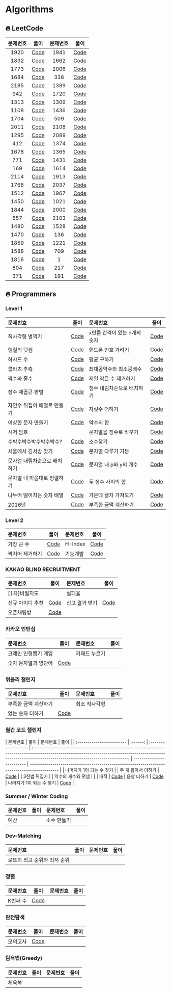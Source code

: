 # Algorithms

## 🔥 LeetCode

| 문제번호 |                                                        풀이                                                         | 문제번호 |                                                          풀이                                                          |
| :------: | :-----------------------------------------------------------------------------------------------------------------: | :------: | :--------------------------------------------------------------------------------------------------------------------: |
|   1920   |           [Code](https://github.com/oooezy/Algorithms/blob/main/LeetCode/BuildArrayfromPermutation.swift)           |   1941   | [Code](https://github.com/oooezy/Algorithms/blob/main/LeetCode/CheckIfAllCharactersHaveEqualNumberOfOccurrences.swift) |
|   1832   |          [Code](https://github.com/oooezy/Algorithms/blob/main/LeetCode/CheckIfTheSentenceIsPangram.swift)          |   1662   |       [Code](https://github.com/oooezy/Algorithms/blob/main/LeetCode/CheckIfTwoStringArraysAreEquivalent.swift)        |
|   1773   |            [Code](https://github.com/oooezy/Algorithms/blob/main/LeetCode/CountItemsMatchingARule.swift)            |   2006   |    [Code](https://github.com/oooezy/Algorithms/blob/main/LeetCode/CountNumberOfPairsWithAbsoluteDifferenceK.swift)     |
|   1684   |       [Code](https://github.com/oooezy/Algorithms/blob/main/LeetCode/CountTheNumberOfConsistentStrings.swift)       |   338    |                   [Code](https://github.com/oooezy/Algorithms/blob/main/LeetCode/CountingBits.swift)                   |
|   2185   |         [Code](https://github.com/oooezy/Algorithms/blob/main/LeetCode/CountingWordsWithAGivenPrefix.swift)         |   1389   |         [Code](https://github.com/oooezy/Algorithms/blob/main/LeetCode/CreateTargetArrayInTheGivenOrder.swift)         |
|   942    |                 [Code](https://github.com/oooezy/Algorithms/blob/main/LeetCode/DIStringMatch.swift)                 |   1720   |                 [Code](https://github.com/oooezy/Algorithms/blob/main/LeetCode/DecodeXORedArray.swift)                 |
|   1313   |        [Code](https://github.com/oooezy/Algorithms/blob/main/LeetCode/DecompressRun-LengthEncodedList.swift)        |   1309   |    [Code](https://github.com/oooezy/Algorithms/blob/main/LeetCode/DecryptStringFromAlphabetToIntegerMapping.swift)     |
|   1108   |             [Code](https://github.com/oooezy/Algorithms/blob/main/LeetCode/DefangingAnIPAddress.swift)              |   1436   |                 [Code](https://github.com/oooezy/Algorithms/blob/main/LeetCode/DestinationCity.swift)                  |
|   1704   |        [Code](https://github.com/oooezy/Algorithms/blob/main/LeetCode/DetermineIfStringHalvesAreAlike.swift)        |   509    |                 [Code](https://github.com/oooezy/Algorithms/blob/main/LeetCode/FibonacciNumber.swift)                  |
|   2011   | [Code](https://github.com/oooezy/Algorithms/blob/main/LeetCode/FinalValueOfVariableAfterPerformingOperations.swift) |   2108   |       [Code](https://github.com/oooezy/Algorithms/blob/main/LeetCode/FindFirstPalindromicStringInTheArray.swift)       |
|   1295   |       [Code](https://github.com/oooezy/Algorithms/blob/main/LeetCode/FindNumbersWithEvenNumberOfDigits.swift)       |   2089   |        [Code](https://github.com/oooezy/Algorithms/blob/main/LeetCode/FindTargetIndicesAfterSortingArray.swift)        |
|   412    |                   [Code](https://github.com/oooezy/Algorithms/blob/main/LeetCode/FizzBuzz.swift)                    |   1374   |  [Code](https://github.com/oooezy/Algorithms/blob/main/LeetCode/GenerateAStringWithCharactersThatHaveOddCounts.swift)  |
|   1678   |           [Code](https://github.com/oooezy/Algorithms/blob/main/LeetCode/GoalParserInterpretation.swift)            |   1365   |   [Code](https://github.com/oooezy/Algorithms/blob/main/LeetCode/HowManyNumbersAreSmallerThanTheCurrentNumber.swift)   |
|   771    |                [Code](https://github.com/oooezy/Algorithms/blob/main/LeetCode/JewelsAndStones.swift)                |   1431   |        [Code](https://github.com/oooezy/Algorithms/blob/main/LeetCode/KidsWithTheGreatestNumberOfCandies.swift)        |
|   169    |                [Code](https://github.com/oooezy/Algorithms/blob/main/LeetCode/MajorityElement.swift)                |   1614   |       [Code](https://github.com/oooezy/Algorithms/blob/main/LeetCode/MaximumNestingDepthOfTheParentheses.swift)        |
|   2114   |     [Code](https://github.com/oooezy/Algorithms/blob/main/LeetCode/MaximumNumberOfWordsFoundInSentences.swift)      |   1913   |     [Code](https://github.com/oooezy/Algorithms/blob/main/LeetCode/MaximumProductDifferenceBetweenTwoPairs.swift)      |
|   1768   |            [Code](https://github.com/oooezy/Algorithms/blob/main/LeetCode/MergeStringsAlternately.swift)            |   2037   |        [Code](https://github.com/oooezy/Algorithms/blob/main/LeetCode/MinimumNumberOfMovesToSeatEveryone.swift)        |
|   1512   |               [Code](https://github.com/oooezy/Algorithms/blob/main/LeetCode/NumberOfGoodPairs.swift)               |   1967   |   [Code](https://github.com/oooezy/Algorithms/blob/main/LeetCode/NumberOfStringsThatAppearAsSubstringsInWord.swift)    |
|   1450   |   [Code](https://github.com/oooezy/Algorithms/blob/main/LeetCode/NumberOfStudentsDoingHomeworkAtAGivenTime.swift)   |   1021   |            [Code](https://github.com/oooezy/Algorithms/blob/main/LeetCode/RemoveOutermostParentheses.swift)            |
|   1844   |        [Code](https://github.com/oooezy/Algorithms/blob/main/LeetCode/ReplaceAllDigitsWithCharacters.swift)         |   2000   |               [Code](https://github.com/oooezy/Algorithms/blob/main/LeetCode/ReversePrefixOfWord.swift)                |
|   557    |           [Code](https://github.com/oooezy/Algorithms/blob/main/LeetCode/ReverseWordsInAStringIII.swift)            |   2103   |                   [Code](https://github.com/oooezy/Algorithms/blob/main/LeetCode/RingsAndRods.swift)                   |
|   1480   |              [Code](https://github.com/oooezy/Algorithms/blob/main/LeetCode/RunningSumOf1dArray.swift)              |   1528   |              [Code](https://github.com/oooezy/Algorithms/commit/2b00f021f7d5e7bdb0d671c938e7eaebf89a5b6c)              |
|   1470   |                [Code](https://github.com/oooezy/Algorithms/blob/main/LeetCode/ShuffleTheArray.swift)                |   136    |                   [Code](https://github.com/oooezy/Algorithms/blob/main/LeetCode/SingleNumber.swift)                   |
|   1859   |              [Code](https://github.com/oooezy/Algorithms/blob/main/LeetCode/SortingTheSentence.swift)               |   1221   |          [Code](https://github.com/oooezy/Algorithms/blob/main/LeetCode/SplitAStringInBalancedStrings.swift)           |
|   1588   |          [Code](https://github.com/oooezy/Algorithms/blob/main/LeetCode/SumOfAllOddLengthSubarrays.swift)           |   709    |                   [Code](https://github.com/oooezy/Algorithms/blob/main/LeetCode/ToLowerCase.swift)                    |
|   1816   |               [Code](https://github.com/oooezy/Algorithms/blob/main/LeetCode/TruncateSentence.swift)                |    1     |                      [Code](https://github.com/oooezy/Algorithms/blob/main/LeetCode/TwoSum.swift)                      |
|   804    |             [Code](https://github.com/oooezy/Algorithms/blob/main/LeetCode/UniqueMorseCodeWords.swift)              |   217    |                [Code](https://github.com/oooezy/Algorithms/blob/main/LeetCode/ContainsDuplicate.swift)                 |
|   371    |           [Code](https://github.com/oooezy/Algorithms/blob/main/LeetCode/Sum%20of%20Two%20Integers.swift)           |   191    |              [Code](https://github.com/oooezy/Algorithms/blob/main/LeetCode/Number%20of%201%20Bits.swift)              |

## 🔥 Programmers

### Level 1

| 문제번호                     |                                                                                                                          풀이                                                                                                                          | 문제번호                     |                                                                                                                     풀이                                                                                                                      |
| :--------------------------- | :----------------------------------------------------------------------------------------------------------------------------------------------------------------------------------------------------------------------------------------------------: | :--------------------------- | :-------------------------------------------------------------------------------------------------------------------------------------------------------------------------------------------------------------------------------------------: |
| 직사각형 별찍기              |                             [Code](https://github.com/oooezy/Algorithms/blob/main/%ED%94%84%EB%A1%9C%EA%B7%B8%EB%9E%98%EB%A8%B8%EC%8A%A4/Level1/%EC%A7%81%EC%82%AC%EA%B0%81%ED%98%95%20%EB%B3%84%EC%B0%8D%EA%B8%B0.swift)                              | x만큼 간격이 있는 n개의 숫자 | [Code](https://github.com/oooezy/Algorithms/blob/main/%ED%94%84%EB%A1%9C%EA%B7%B8%EB%9E%98%EB%A8%B8%EC%8A%A4/Level1/x%EB%A7%8C%ED%81%BC%20%EA%B0%84%EA%B2%A9%EC%9D%B4%20%EC%9E%88%EB%8A%94%20n%EA%B0%9C%EC%9D%98%20%EC%88%AB%EC%9E%90.swift)  |
| 행렬의 덧셈                  |                                      [Code](https://github.com/oooezy/Algorithms/blob/main/%ED%94%84%EB%A1%9C%EA%B7%B8%EB%9E%98%EB%A8%B8%EC%8A%A4/Level1/%ED%96%89%EB%A0%AC%EC%9D%98%20%EB%8D%A7%EC%85%88.swift)                                       | 핸드폰 번호 가리기           |                   [Code](https://github.com/oooezy/Algorithms/blob/main/%ED%94%84%EB%A1%9C%EA%B7%B8%EB%9E%98%EB%A8%B8%EC%8A%A4/Level1/%ED%95%B8%EB%93%9C%ED%8F%B0%20%EB%B2%88%ED%98%B8%20%EA%B0%80%EB%A6%AC%EA%B8%B0.swift)                   |
| 하샤드 수                    |                                           [Code](https://github.com/oooezy/Algorithms/blob/main/%ED%94%84%EB%A1%9C%EA%B7%B8%EB%9E%98%EB%A8%B8%EC%8A%A4/Level1/%ED%95%98%EC%83%A4%EB%93%9C%20%EC%88%98.swift)                                           | 평균 구하기                  |                                  [Code](https://github.com/oooezy/Algorithms/blob/main/%ED%94%84%EB%A1%9C%EA%B7%B8%EB%9E%98%EB%A8%B8%EC%8A%A4/Level1/%ED%8F%89%EA%B7%A0%20%EA%B5%AC%ED%95%98%EA%B8%B0.swift)                                  |
| 콜라츠 추측                  |                                      [Code](https://github.com/oooezy/Algorithms/blob/main/%ED%94%84%EB%A1%9C%EA%B7%B8%EB%9E%98%EB%A8%B8%EC%8A%A4/Level1/%EC%BD%9C%EB%9D%BC%EC%B8%A0%20%EC%B6%94%EC%B8%A1.swift)                                       | 최대공약수와 최소공배수      |       [Code](https://github.com/oooezy/Algorithms/blob/main/%ED%94%84%EB%A1%9C%EA%B7%B8%EB%9E%98%EB%A8%B8%EC%8A%A4/Level1/%EC%B5%9C%EB%8C%80%EA%B3%B5%EC%95%BD%EC%88%98%EC%99%80%20%EC%B5%9C%EC%86%8C%EA%B3%B5%EB%B0%B0%EC%88%98.swift)       |
| 짝수와 홀수                  |                                      [Code](https://github.com/oooezy/Algorithms/blob/main/%ED%94%84%EB%A1%9C%EA%B7%B8%EB%9E%98%EB%A8%B8%EC%8A%A4/Level1/%EC%A7%9D%EC%88%98%EC%99%80%20%ED%99%80%EC%88%98.swift)                                       | 제일 작은 수 제거하기        |             [Code](https://github.com/oooezy/Algorithms/blob/main/%ED%94%84%EB%A1%9C%EA%B7%B8%EB%9E%98%EB%A8%B8%EC%8A%A4/Level1/%EC%A0%9C%EC%9D%BC%20%EC%9E%91%EC%9D%80%20%EC%88%98%20%EC%A0%9C%EA%B1%B0%ED%95%98%EA%B8%B0.swift)             |
| 정수 제곱근 판별             |                            [Code](https://github.com/oooezy/Algorithms/blob/main/%ED%94%84%EB%A1%9C%EA%B7%B8%EB%9E%98%EB%A8%B8%EC%8A%A4/Level1/%EC%A0%95%EC%88%98%20%EC%A0%9C%EA%B3%B1%EA%B7%BC%20%ED%8C%90%EB%B3%84.swift)                            | 정수 내림차순으로 배치하기   | [Code](https://github.com/oooezy/Algorithms/blob/main/%ED%94%84%EB%A1%9C%EA%B7%B8%EB%9E%98%EB%A8%B8%EC%8A%A4/Level1/%EC%A0%95%EC%88%98%20%EB%82%B4%EB%A6%BC%EC%B0%A8%EC%88%9C%EC%9C%BC%EB%A1%9C%20%EB%B0%B0%EC%B9%98%ED%95%98%EA%B8%B0.swift) |
| 자연수 뒤집어 배열로 만들기  |    [Code](https://github.com/oooezy/Algorithms/blob/main/%ED%94%84%EB%A1%9C%EA%B7%B8%EB%9E%98%EB%A8%B8%EC%8A%A4/Level1/%EC%9E%90%EC%97%B0%EC%88%98%20%EB%92%A4%EC%A7%91%EC%96%B4%20%EB%B0%B0%EC%97%B4%EB%A1%9C%20%EB%A7%8C%EB%93%A4%EA%B8%B0.swift)    | 자릿수 더하기                |                             [Code](https://github.com/oooezy/Algorithms/blob/main/%ED%94%84%EB%A1%9C%EA%B7%B8%EB%9E%98%EB%A8%B8%EC%8A%A4/Level1/%EC%9E%90%EB%A6%BF%EC%88%98%20%EB%8D%94%ED%95%98%EA%B8%B0.swift)                              |
| 이상한 문자 만들기           |                       [Code](https://github.com/oooezy/Algorithms/blob/main/%ED%94%84%EB%A1%9C%EA%B7%B8%EB%9E%98%EB%A8%B8%EC%8A%A4/Level1/%EC%9D%B4%EC%83%81%ED%95%9C%20%EB%AC%B8%EC%9E%90%20%EB%A7%8C%EB%93%A4%EA%B8%B0.swift)                        | 약수의 합                    |                                      [Code](https://github.com/oooezy/Algorithms/blob/main/%ED%94%84%EB%A1%9C%EA%B7%B8%EB%9E%98%EB%A8%B8%EC%8A%A4/Level1/%EC%95%BD%EC%88%98%EC%9D%98%20%ED%95%A9.swift)                                       |
| 시저 암호                    |                                                                                                                                                                                                                                                        | 문자열을 정수로 바꾸기       |          [Code](https://github.com/oooezy/Algorithms/blob/main/%ED%94%84%EB%A1%9C%EA%B7%B8%EB%9E%98%EB%A8%B8%EC%8A%A4/Level1/%EB%AC%B8%EC%9E%90%EC%97%B4%EC%9D%84%20%EC%A0%95%EC%88%98%EB%A1%9C%20%EB%B0%94%EA%BE%B8%EA%B8%B0.swift)          |
| 수박수박수박수박수박수?      |           [Code](https://github.com/oooezy/Algorithms/blob/main/%ED%94%84%EB%A1%9C%EA%B7%B8%EB%9E%98%EB%A8%B8%EC%8A%A4/Level1/%EC%88%98%EB%B0%95%EC%88%98%EB%B0%95%EC%88%98%EB%B0%95%EC%88%98%EB%B0%95%EC%88%98%EB%B0%95%EC%88%98%3F.swift)            | 소수찾기                     |                                      [Code](https://github.com/oooezy/Algorithms/blob/main/%ED%94%84%EB%A1%9C%EA%B7%B8%EB%9E%98%EB%A8%B8%EC%8A%A4/Level1/%EC%86%8C%EC%88%98%20%EC%B0%BE%EA%B8%B0.swift)                                       |
| 서울에서 김서방 찾기         |                   [Code](https://github.com/oooezy/Algorithms/blob/main/%ED%94%84%EB%A1%9C%EA%B7%B8%EB%9E%98%EB%A8%B8%EC%8A%A4/Level1/%EC%84%9C%EC%9A%B8%EC%97%90%EC%84%9C%20%EA%B9%80%EC%84%9C%EB%B0%A9%20%EC%B0%BE%EA%B8%B0.swift)                   | 문자열 다루기 기분           |                   [Code](https://github.com/oooezy/Algorithms/blob/main/%ED%94%84%EB%A1%9C%EA%B7%B8%EB%9E%98%EB%A8%B8%EC%8A%A4/Level1/%EB%AC%B8%EC%9E%90%EC%97%B4%20%EB%8B%A4%EB%A3%A8%EA%B8%B0%20%EA%B8%B0%EB%B3%B8.swift)                   |
| 문자열 내림차순으로 배치하기 | [Code](https://github.com/oooezy/Algorithms/blob/main/%ED%94%84%EB%A1%9C%EA%B7%B8%EB%9E%98%EB%A8%B8%EC%8A%A4/Level1/%EB%AC%B8%EC%9E%90%EC%97%B4%20%EB%82%B4%EB%A6%BC%EC%B0%A8%EC%88%9C%EC%9C%BC%EB%A1%9C%20%EB%B0%B0%EC%B9%98%ED%95%98%EA%B8%B0.swift) | 문자열 내 p와 y의 개수       |               [Code](https://github.com/oooezy/Algorithms/blob/main/%ED%94%84%EB%A1%9C%EA%B7%B8%EB%9E%98%EB%A8%B8%EC%8A%A4/Level1/%EB%AC%B8%EC%9E%90%EC%97%B4%20%EB%82%B4%20p%EC%99%80%20y%EC%9D%98%20%EA%B0%9C%EC%88%98.swift)               |
| 문자열 내 마음대로 정렬하기  |    [Code](https://github.com/oooezy/Algorithms/blob/main/%ED%94%84%EB%A1%9C%EA%B7%B8%EB%9E%98%EB%A8%B8%EC%8A%A4/Level1/%EB%AC%B8%EC%9E%90%EC%97%B4%20%EB%82%B4%20%EB%A7%88%EC%9D%8C%EB%8C%80%EB%A1%9C%20%EC%A0%95%EB%A0%AC%ED%95%98%EA%B8%B0.swift)    | 두 정수 사이의 합            |                      [Code](https://github.com/oooezy/Algorithms/blob/main/%ED%94%84%EB%A1%9C%EA%B7%B8%EB%9E%98%EB%A8%B8%EC%8A%A4/Level1/%EB%91%90%20%EC%A0%95%EC%88%98%20%EC%82%AC%EC%9D%B4%EC%9D%98%20%ED%95%A9.swift)                      |
| 나누어 떨어지는 숫자 배열    |        [Code](https://github.com/oooezy/Algorithms/blob/main/%ED%94%84%EB%A1%9C%EA%B7%B8%EB%9E%98%EB%A8%B8%EC%8A%A4/Level1/%EB%82%98%EB%88%84%EC%96%B4%20%EB%96%A8%EC%96%B4%EC%A7%80%EB%8A%94%20%EC%88%AB%EC%9E%90%20%EB%B0%B0%EC%97%B4.swift)         | 가운데 글자 가져오기         |              [Code](https://github.com/oooezy/Algorithms/blob/main/%ED%94%84%EB%A1%9C%EA%B7%B8%EB%9E%98%EB%A8%B8%EC%8A%A4/Level1/%EA%B0%80%EC%9A%B4%EB%8D%B0%20%EA%B8%80%EC%9E%90%20%EA%B0%80%EC%A0%B8%EC%98%A4%EA%B8%B0.swift)               |
| 2016년                       |                                                        [Code](https://github.com/oooezy/Algorithms/blob/main/%ED%94%84%EB%A1%9C%EA%B7%B8%EB%9E%98%EB%A8%B8%EC%8A%A4/Level1/2016%EB%85%84.swift)                                                        | 부족한 금액 계산하기         |              [Code](https://github.com/oooezy/Algorithms/blob/main/%ED%94%84%EB%A1%9C%EA%B7%B8%EB%9E%98%EB%A8%B8%EC%8A%A4/Level1/%EB%B6%80%EC%A1%B1%ED%95%9C%20%EA%B8%88%EC%95%A1%20%EA%B3%84%EC%82%B0%ED%95%98%EA%B8%B0.swift)               |

### Level 2

| 문제번호        |                                                                                             풀이                                                                                              | 문제번호 |                                                                              풀이                                                                               |
| :-------------- | :-------------------------------------------------------------------------------------------------------------------------------------------------------------------------------------------: | :------- | :-------------------------------------------------------------------------------------------------------------------------------------------------------------: |
| 가장 큰 수      |             [Code](https://github.com/oooezy/Algorithms/blob/main/%ED%94%84%EB%A1%9C%EA%B7%B8%EB%9E%98%EB%A8%B8%EC%8A%A4/Level2/%EA%B0%80%EC%9E%A5%20%ED%81%B0%20%EC%88%98.swift)             | H-Index  |               [Code](https://github.com/oooezy/Algorithms/blob/main/%ED%94%84%EB%A1%9C%EA%B7%B8%EB%9E%98%EB%A8%B8%EC%8A%A4/Level2/H-Index.swift)                |
| 짝지어 제거하기 | [Code](https://github.com/oooezy/Algorithms/blob/main/%ED%94%84%EB%A1%9C%EA%B7%B8%EB%9E%98%EB%A8%B8%EC%8A%A4/Level2/%EC%A7%9D%EC%A7%80%EC%96%B4%20%EC%A0%9C%EA%B1%B0%ED%95%98%EA%B8%B0.swift) | 기능개발 | [Code](https://github.com/oooezy/Algorithms/blob/main/%ED%94%84%EB%A1%9C%EA%B7%B8%EB%9E%98%EB%A8%B8%EC%8A%A4/Level2/%EA%B8%B0%EB%8A%A5%EA%B0%9C%EB%B0%9C.swift) |

### KAKAO BLIND RECRUITMENT

| 문제번호         |                                                                                               풀이                                                                                               | 문제번호       |                                                                                          풀이                                                                                           |
| :--------------- | :----------------------------------------------------------------------------------------------------------------------------------------------------------------------------------------------: | :------------- | :-------------------------------------------------------------------------------------------------------------------------------------------------------------------------------------: |
| [1차]비밀지도    |                                                                                                                                                                                                  | 실패율         |                                                                                                                                                                                         |
| 신규 아이디 추천 | [Code](https://github.com/oooezy/Algorithms/blob/main/%ED%94%84%EB%A1%9C%EA%B7%B8%EB%9E%98%EB%A8%B8%EC%8A%A4/Level2/%EC%8B%A0%EA%B7%9C%20%EC%95%84%EC%9D%B4%EB%94%94%20%EC%B6%94%EC%B2%9C.swift) | 신고 결과 받기 | [Code](https://github.com/oooezy/Algorithms/blob/main/%ED%94%84%EB%A1%9C%EA%B7%B8%EB%9E%98%EB%A8%B8%EC%8A%A4/Level1/%EC%8B%A0%EA%B3%A0%20%EA%B2%B0%EA%B3%BC%20%EB%B0%9B%EA%B8%B0.swift) |
| 오픈채팅방       |             [Code](https://github.com/oooezy/Algorithms/blob/main/%ED%94%84%EB%A1%9C%EA%B7%B8%EB%9E%98%EB%A8%B8%EC%8A%A4/Level2/%EC%98%A4%ED%94%88%EC%B1%84%ED%8C%85%EB%B0%A9.swift)             |

### 카카오 인턴십

| 문제번호             |                                                                                                        풀이                                                                                                        | 문제번호      | 풀이 |
| :------------------- | :----------------------------------------------------------------------------------------------------------------------------------------------------------------------------------------------------------------: | :------------ | :--: |
| 크레인 인형뽑기 게임 |                                                                                                                                                                                                                    | 키패드 누르기 |      |
| 숫자 문자열과 영단어 | [Code](https://github.com/oooezy/Algorithms/blob/main/%ED%94%84%EB%A1%9C%EA%B7%B8%EB%9E%98%EB%A8%B8%EC%8A%A4/Level1/%EC%88%AB%EC%9E%90%20%EB%AC%B8%EC%9E%90%EC%97%B4%EA%B3%BC%20%EC%98%81%EB%8B%A8%EC%96%B4.swift) |

### 위클리 챌린지

| 문제번호             |                                                                                               풀이                                                                                               | 문제번호      | 풀이 |
| :------------------- | :----------------------------------------------------------------------------------------------------------------------------------------------------------------------------------------------: | :------------ | :--: |
| 부족한 금액 계산하기 |                                                                                                                                                                                                  | 최소 직사각형 |      |
| 없는 숫자 더하기     | [Code](https://github.com/oooezy/Algorithms/blob/main/%ED%94%84%EB%A1%9C%EA%B7%B8%EB%9E%98%EB%A8%B8%EC%8A%A4/Level1/%EC%97%86%EB%8A%94%20%EC%88%AB%EC%9E%90%20%EB%8D%94%ED%95%98%EA%B8%B0.swift) |

### 월간 코드 챌린지

| 문제번호                  |   풀이   | 문제번호            |                                                                                                     풀이                                                                                                     |
| :------------------------ | :------: | :------------------ | :----------------------------------------------------------------------------------------------------------------------------------------------------------------------------------------------------------: | ------------------------- | -------------------------------------------------------------------------------------------- |
| 나머지가 1이 되는 수 찾기 |          | 두 개 뽑아서 더하기 | [Code](https://github.com/oooezy/Algorithms/blob/main/%ED%94%84%EB%A1%9C%EA%B7%B8%EB%9E%98%EB%A8%B8%EC%8A%A4/Level1/%EB%91%90%20%EA%B0%9C%20%EB%BD%91%EC%95%84%EC%84%9C%20%EB%8D%94%ED%95%98%EA%B8%B0.swift) |
| 3진법 뒤집기              |          | 약수의 개수와 덧셈  |                                                                                                                                                                                                              |
| 내적                      | [Code]() | 음양 더하기         |                                                                                                   [Code]()                                                                                                   | 나머지가 1이 되는 수 찾기 | [Code](https://github.com/oooezy/Algorithms/commit/7b54834fc3b62373cc4af0e4430b9bde9ef89c6e) |

### Summer / Winter Coding

| 문제번호 | 풀이 | 문제번호    | 풀이 |
| :------- | :--: | :---------- | :--: |
| 예산     |      | 소수 만들기 |      |

### Dev-Matching

| 문제번호                     | 풀이 | 문제번호 | 풀이 |
| :--------------------------- | :--: | :------- | :--: |
| 로또의 최고 순위와 최저 순위 |      |

### 정렬

| 문제번호 |                                                                          풀이                                                                           | 문제번호 | 풀이 |
| :------- | :-----------------------------------------------------------------------------------------------------------------------------------------------------: | :------- | :--: |
| K번째 수 | [Code](https://github.com/oooezy/Algorithms/blob/main/%ED%94%84%EB%A1%9C%EA%B7%B8%EB%9E%98%EB%A8%B8%EC%8A%A4/Level1/K%EB%B2%88%EC%A7%B8%EC%88%98.swift) |

### 완전탐색

| 문제번호 |                                                                              풀이                                                                               | 문제번호 | 풀이 |
| :------- | :-------------------------------------------------------------------------------------------------------------------------------------------------------------: | :------- | :--: |
| 모의고사 | [Code](https://github.com/oooezy/Algorithms/blob/main/%ED%94%84%EB%A1%9C%EA%B7%B8%EB%9E%98%EB%A8%B8%EC%8A%A4/Level1/%EB%AA%A8%EC%9D%98%EA%B3%A0%EC%82%AC.swift) |

### 탐욕법(Greedy)

| 문제번호 | 풀이 | 문제번호 | 풀이 |
| :------- | :--: | :------- | :--: |
| 체육복   |      |
